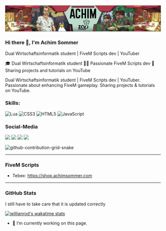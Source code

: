![FiveM Script Tutorial YouTuber](https://github.com/Achim-Sommer/Achim-Sommer/blob/main/githubprofil.png)

### Hi there 👋, I'm Achim Sommer

Dual Wirtschaftsinformatik student | FiveM Scripts dev | YouTuber

🎓 Dual Wirtschaftsinformatik student
👨‍💻 Passionate FiveM Scripts dev
🎥 Sharing projects and tutorials on YouTube

Dual Wirtschaftsinformatik student | FiveM Scripts dev | YouTuber. Passionate about enhancing FiveM gameplay. Sharing projects & tutorials on YouTube.

### Skills:

![Lua](https://img.shields.io/badge/lua-%232C2D72.svg?style=for-the-badge&logo=lua&logoColor=white)
![CSS3](https://img.shields.io/badge/css3-%231572B6.svg?style=for-the-badge&logo=css3&logoColor=white)
![HTML5](https://img.shields.io/badge/html5-%23E34F26.svg?style=for-the-badge&logo=html5&logoColor=white)
![JavaScript](https://img.shields.io/badge/javascript-%23323330.svg?style=for-the-badge&logo=javascript&logoColor=%23F7DF1E)

### Social-Media
<div> 
  <a href="https://www.youtube.com/channel/UCJRVHx9owERZiRu5hcI_JLA" target="_blank"><img src="https://img.shields.io/badge/YouTube-FF0000?style=for-the-badge&logo=youtube&logoColor=white" target="_blank"></a>
  <a href="https://www.instagram.com/achim.sommer/" target="_blank"><img src="https://img.shields.io/badge/-Instagram-%23E4405F?style=for-the-badge&logo=instagram&logoColor=white" target="_blank"></a>
 	<a href="https://www.twitch.tv/achim1337" target="_blank"><img src="https://img.shields.io/badge/Twitch-9146FF?style=for-the-badge&logo=twitch&logoColor=white" target="_blank"></a>
 <a href="https://discord.gg/mZWNwyvmP2" target="_blank"><img src="https://img.shields.io/badge/Discord-7289DA?style=for-the-badge&logo=discord&logoColor=white" target="_blank"></a> 

 
  ![github-contribution-grid-snake](https://user-images.githubusercontent.com/39227403/174198514-9fbf7789-f964-4f50-b147-cbd570889396.svg)
 
</div>

----------------------------------------------------------------

### FiveM Scripts

* Tebex: https://shop.achimsommer.com

----------------------------------------------------------------

### GitHub Stats
I still have to take care that it is updated correctly 

[![willianrod's wakatime stats](https://github-readme-stats.vercel.app/api/wakatime?username=AchimSommer&theme=tokyonight&hide_border=true&bg_color=0D1117)](https://github.com/anuraghazra/github-readme-stats)


- 🔭 I’m currently working on this page. 
